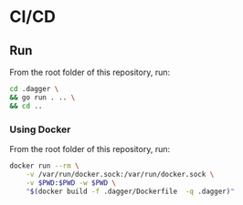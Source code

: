 # CI/CD

## Run

From the root folder of this repository, run:

```bash
cd .dagger \
&& go run . .. \
&& cd .. 
```

### Using Docker

From the root folder of this repository, run:

```bash
docker run --rm \
    -v /var/run/docker.sock:/var/run/docker.sock \
    -v $PWD:$PWD -w $PWD \
    "$(docker build -f .dagger/Dockerfile  -q .dagger)"
```
